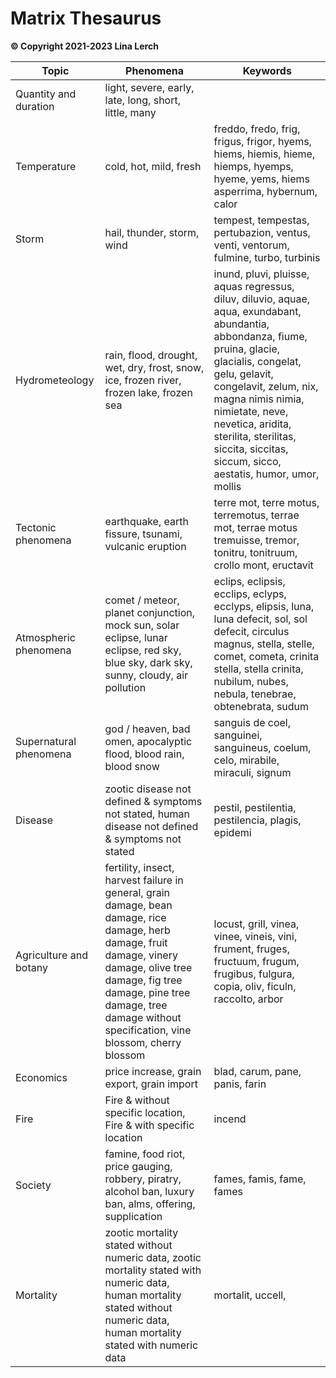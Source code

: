 # Matrix Thesaurus

**© Copyright 2021-2023 Lina Lerch**

| Topic                  | Phenomena                                                    | Keywords                                                     |
| ---------------------- | ------------------------------------------------------------ | ------------------------------------------------------------ |
| Quantity and duration  | light, severe, early, late, long, short, little, many        |                                                              |
| Temperature            | cold, hot, mild, fresh                                       | freddo, fredo, frig, frigus, frigor, hyems, hiems, hiemis, hieme, hiemps, hyemps, hyeme, yems, hiems asperrima, hybernum, calor |
| Storm                  | hail, thunder, storm, wind                                   | tempest, tempestas, pertubazion, ventus, venti, ventorum, fulmine, turbo, turbinis                          |
| Hydrometeology         | rain, flood, drought, wet, dry, frost, snow, ice, frozen river, frozen lake, frozen sea | inund, pluvi, pluisse, aquas regressus,  diluv, diluvio, aquae, aqua, exundabant, abundantia, abbondanza, fiume, pruina, glacie, glacialis, congelat, gelu, gelavit, congelavit, zelum, nix, magna nimis nimia, nimietate, neve, nevetica, aridita, sterilita,  sterilitas, siccita, siccitas, siccum, sicco, aestatis, humor, umor, mollis |
| Tectonic phenomena     | earthquake, earth fissure, tsunami, vulcanic eruption        | terre mot, terre motus, terremotus, terrae mot, terrae motus tremuisse, tremor, tonitru, tonitruum, crollo mont, eructavit       |
| Atmospheric phenomena  | comet / meteor, planet conjunction, mock sun, solar eclipse,  lunar eclipse, red sky, blue sky, dark sky, sunny, cloudy, air pollution | eclips, eclipsis, ecclips, eclyps, ecclyps, elipsis, luna, luna defecit, sol, sol defecit, circulus magnus, stella, stelle, comet, cometa, crinita stella, stella crinita, nubilum, nubes, nebula, tenebrae, obtenebrata, sudum |
| Supernatural phenomena | god / heaven, bad omen, apocalyptic flood, blood rain, blood snow | sanguis de coel, sanguinei, sanguineus, coelum, celo, mirabile, miraculi, signum                                    |
| Disease                | zootic disease not defined & symptoms not stated, human disease not defined & symptoms not stated | pestil, pestilentia, pestilencia, plagis, epidemi                         |
| Agriculture and botany | fertility, insect, harvest failure in general, grain damage, bean damage, rice damage, herb damage, fruit damage, vinery damage, olive tree damage, fig tree damage, pine tree damage, tree damage without specification, vine blossom, cherry blossom | locust, grill, vinea, vinee, vineis, vini, frument, fruges, fructuum, frugum, frugibus, fulgura, copia, oliv, ficuln,  raccolto, arbor |
| Economics              | price increase, grain export, grain import                   | blad, carum, pane, panis, farin                                     |
| Fire                   | Fire & without specific location, Fire & with specific location | incend                                                       |
| Society                | famine, food riot, price gauging, robbery, piratry, alcohol ban, luxury ban, alms, offering, supplication | fames, famis, fame, fames                                           |
| Mortality              | zootic mortality stated without numeric data, zootic mortality stated with numeric data, human mortality stated without numeric data, human mortality stated with numeric data | mortalit, uccell,                                            |

